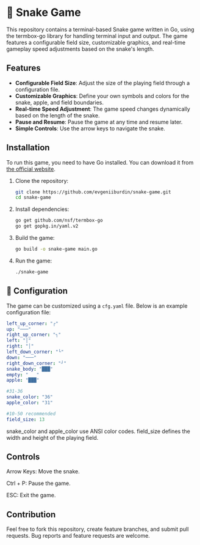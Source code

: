 # 🐍 Snake Game

This repository contains a terminal-based Snake game written in Go, using the termbox-go library for handling terminal input and output. The game features a configurable field size, customizable graphics, and real-time gameplay speed adjustments based on the snake's length.

## Features

- **Configurable Field Size**: Adjust the size of the playing field through a configuration file.
- **Customizable Graphics**: Define your own symbols and colors for the snake, apple, and field boundaries.
- **Real-time Speed Adjustment**: The game speed changes dynamically based on the length of the snake.
- **Pause and Resume**: Pause the game at any time and resume later.
- **Simple Controls**: Use the arrow keys to navigate the snake.

## Installation

To run this game, you need to have Go installed. You can download it from [the official website](https://golang.org/dl/).

1. Clone the repository:

    ```bash
    git clone https://github.com/evgeniiburdin/snake-game.git
   cd snake-game
    ```

2. Install dependencies:

    ```bash
    go get github.com/nsf/termbox-go
    go get gopkg.in/yaml.v2
    ```

3. Build the game:

    ```bash
    go build -o snake-game main.go
    ```

4. Run the game:

    ```bash
    ./snake-game
    ```

## 🍎 Configuration

The game can be customized using a `cfg.yaml` file. Below is an example configuration file:

```yaml
left_up_corner: "┌"
up: "───"
right_up_corner: "┐"
left: "│"
right: "│"
left_down_corner: "└"
down: "───"
right_down_corner: "┘"
snake_body: "███"
empty: "   "
apple: "███"

#31-36
snake_color: "36"
apple_color: "31"

#10-50 recommended
field_size: 13
```
snake_color and apple_color use ANSI color codes.
field_size defines the width and height of the playing field.

## Controls

Arrow Keys: Move the snake.

Ctrl + P: Pause the game.

ESC: Exit the game.

## Contribution

Feel free to fork this repository, create feature branches, and submit pull requests. Bug reports and feature requests are welcome.
